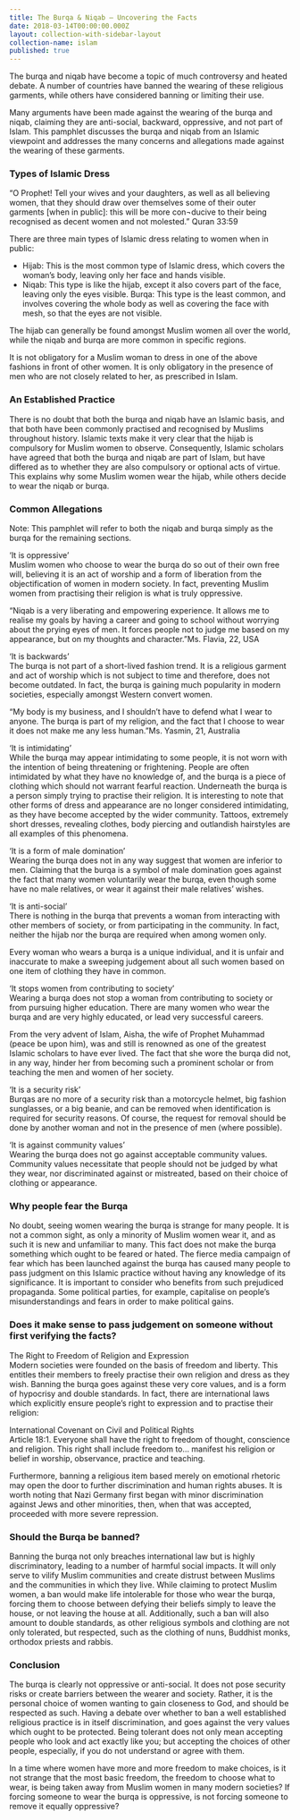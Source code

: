 ```yaml
---
title: The Burqa & Niqab – Uncovering the Facts
date: 2018-03-14T00:00:00.000Z
layout: collection-with-sidebar-layout
collection-name: islam
published: true
---
```


The burqa and niqab have become a topic of much controversy and heated debate. A number of countries have banned the wearing of these religious garments, while others have considered banning or limiting their use.

Many arguments have been made against the wearing of the burqa and niqab, claiming they are anti-social, backward, oppressive, and not part of Islam. This pamphlet discusses the burqa and niqab from an Islamic viewpoint and addresses the many concerns and allegations made against the wearing of these garments.

### Types of Islamic Dress
“O Prophet! Tell your wives and your daughters, as well as all believing women, that they should draw over themselves some of their outer garments [when in public]: this will be more con¬ducive to their being recognised as decent women and not molested.” Quran 33:59

There are three main types of Islamic dress relating to women when in public:  
- Hijab: This is the most common type of Islamic dress, which covers the woman’s body, leaving only her face and hands visible.  
- Niqab: This type is like the hijab, except it also covers part of the face, leaving only the eyes visible.
Burqa: This type is the least common, and involves covering the whole body as well as covering the face with mesh, so that the eyes are not visible.

The hijab can generally be found amongst Muslim women all over the world, while the niqab and burqa are more common in specific regions.

It is not obligatory for a Muslim woman to dress in one of the above fashions in front of other women. It is only obligatory in the presence of men who are not closely related to her, as prescribed in Islam.

### An Established Practice
There is no doubt that both the burqa and niqab have an Islamic basis, and that both have been commonly practised and recognised by Muslims throughout history. Islamic texts make it very clear that the hijab is compulsory for Muslim women to observe. Consequently, Islamic scholars have agreed that both the burqa and niqab are part of Islam, but have differed as to whether they are also compulsory or optional acts of virtue. This explains why some Muslim women wear the hijab, while others decide to wear the niqab or burqa.

### Common Allegations
Note: This pamphlet will refer to both the niqab and burqa simply as the burqa for the remaining sections.

‘It is oppressive’  
Muslim women who choose to wear the burqa do so out of their own free will, believing it is an act of worship and a form of liberation from the objectification of women in modern society. In fact, preventing Muslim women from practising their religion is what is truly oppressive.

“Niqab is a very liberating and empowering experience. It allows me to realise my goals by having a career and going to school without worrying about the prying eyes of men. It forces people not to judge me based on my appearance, but on my thoughts and character.”Ms. Flavia, 22, USA

‘It is backwards’  
The burqa is not part of a short-lived fashion trend. It is a religious garment and act of worship which is not subject to time and therefore, does not become outdated. In fact, the burqa is gaining much popularity in modern societies, especially amongst Western convert women.

“My body is my business, and I shouldn’t have to defend what I wear to anyone. The burqa is part of my religion, and the fact that I choose to wear it does not make me any less human.”Ms. Yasmin, 21, Australia

‘It is intimidating’  
While the burqa may appear intimidating to some people, it is not worn with the intention of being threatening or frightening. People are often intimidated by what they have no knowledge of, and the burqa is a piece of clothing which should not warrant fearful reaction. Underneath the burqa is a person simply trying to practise their religion. It is interesting to note that other forms of dress and appearance are no longer considered intimidating, as they have become accepted by the wider community. Tattoos, extremely short dresses, revealing clothes, body piercing and outlandish hairstyles are all examples of this phenomena.

‘It is a form of male domination’  
Wearing the burqa does not in any way suggest that women are inferior to men. Claiming that the burqa is a symbol of male domination goes against the fact that many women voluntarily wear the burqa, even though some have no male relatives, or wear it against their male relatives’ wishes.

‘It is anti-social’  
There is nothing in the burqa that prevents a woman from interacting with other members of society, or from participating in the community. In fact, neither the hijab nor the burqa are required when among women only.

Every woman who wears a burqa is a unique individual, and it is unfair and inaccurate to make a sweeping judgement about all such women based on one item of clothing they have in common.

‘It stops women from contributing to society’  
Wearing a burqa does not stop a woman from contributing to society or from pursuing higher education. There are many women who wear the burqa and are very highly educated, or lead very successful careers.

From the very advent of Islam, Aisha, the wife of Prophet Muhammad (peace be upon him), was and still is renowned as one of the greatest Islamic scholars to have ever lived. The fact that she wore the burqa did not, in any way, hinder her from becoming such a prominent scholar or from teaching the men and women of her society.

‘It is a security risk’  
Burqas are no more of a security risk than a motorcycle helmet, big fashion sunglasses, or a big beanie, and can be removed when identification is required for security reasons. Of course, the request for removal should be done by another woman and not in the presence of men (where possible).

‘It is against community values’  
Wearing the burqa does not go against acceptable community values. Community values necessitate that people should not be judged by what they wear, nor discriminated against or mistreated, based on their choice of clothing or appearance.

### Why people fear the Burqa
No doubt, seeing women wearing the burqa is strange for many people. It is not a common sight, as only a minority of Muslim women wear it, and as such it is new and unfamiliar to many. This fact does not make the burqa something which ought to be feared or hated. The fierce media campaign of fear which has been launched against the burqa has caused many people to pass judgment on this Islamic practice without having any knowledge of its significance. It is important to consider who benefits from such prejudiced propaganda. Some political parties, for example, capitalise on people’s misunderstandings and fears in order to make political gains.

### Does it make sense to pass judgement on someone without first verifying the facts?
The Right to Freedom of Religion and Expression  
Modern societies were founded on the basis of freedom and liberty. This entitles their members to freely practise their own religion and dress as they wish. Banning the burqa goes against these very core values, and is a form of hypocrisy and double standards. In fact, there are international laws which explicitly ensure people’s right to expression and to practise their religion:

International Covenant on Civil and Political Rights  
Article 18:1. Everyone shall have the right to freedom of thought, conscience and religion. This right shall include freedom to… manifest his religion or belief in worship, observance, practice and teaching.

Furthermore, banning a religious item based merely on emotional rhetoric may open the door to further discrimination and human rights abuses. It is worth noting that Nazi Germany first began with minor discrimination against Jews and other minorities, then, when that was accepted, proceeded with more severe repression.

### Should the Burqa be banned?
Banning the burqa not only breaches international law but is highly discriminatory, leading to a number of harmful social impacts. It will only serve to vilify Muslim communities and create distrust between Muslims and the communities in which they live. While claiming to protect Muslim women, a ban would make life intolerable for those who wear the burqa, forcing them to choose between defying their beliefs simply to leave the house, or not leaving the house at all. Additionally, such a ban will also amount to double standards, as other religious symbols and clothing are not only tolerated, but respected, such as the clothing of nuns, Buddhist monks, orthodox priests and rabbis.

### Conclusion
The burqa is clearly not oppressive or anti-social. It does not pose security risks or create barriers between the wearer and society. Rather, it is the personal choice of women wanting to gain closeness to God, and should be respected as such. Having a debate over whether to ban a well established religious practice is in itself discrimination, and goes against the very values which ought to be protected. Being tolerant does not only mean accepting people who look and act exactly like you; but accepting the choices of other people, especially, if you do not understand or agree with them.

In a time where women have more and more freedom to make choices, is it not strange that the most basic freedom, the freedom to choose what to wear, is being taken away from Muslim women in many modern societies? If forcing someone to wear the burqa is oppressive, is not forcing someone to remove it equally oppressive?
